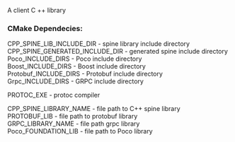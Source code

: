 A client C ++ library

### CMake Dependecies:

CPP_SPINE_LIB_INCLUDE_DIR - spine library include directory </br>
CPP_SPINE_GENERATED_INCLUDE_DIR - generated spine include directory </br>
Poco_INCLUDE_DIRS - Poco include directory </br>
Boost_INCLUDE_DIRS - Boost include directory </br>
Protobuf_INCLUDE_DIRS - Protobuf include directory </br>
Grpc_INCLUDE_DIRS - GRPC include directory </br>

PROTOC_EXE - protoc compiler </br>

CPP_SPINE_LIBRARY_NAME - file path to C++ spine library </br>
PROTOBUF_LIB - file path to protobuf library </br>
GRPC_LIBRARY_NAME - file path grpc library </br>
Poco_FOUNDATION_LIB - file path to Poco library </br>

